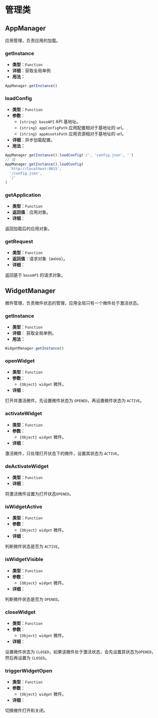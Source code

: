 # 管理类

## AppManager

应用管理，负责应用的加载。

### getInstance

- **类型**：`Function`
- **详细**：获取全局单例
- **用法：**

```js
AppManager.getInstance()
```

### loadConfig

- **类型**：`Function`
- **参数**：
  - `{string} baseAPI` API 基地址。
  - `{string} appConfigPath` 应用配置相对于基地址的 url。
  - `{string} appAssetsPath` 应用资源相对于基地址的 url。
- **详细**：异步加载配置。
- **用法：**

```js
AppManager.getInstance().loadConfig('/', 'config.json', '')
// 或
AppManager.getInstance().loadConfig(
  'http://localhost:9015',
  '/config.json',
  '/'
)
```

### getApplication

- **类型**：`Function`
- **返回值**：应用对象。
- **详细**：

返回加载后的应用对象。

### getRequest

- **类型**：`Function`
- **返回值**：请求对象（axios）。
- **详细**：

返回基于 `baseAPI` 的请求对象。

## WidgetManager

微件管理，负责微件状态的管理，应用全局只有一个微件处于激活状态。

### getInstance

- **类型**：`Function`
- **详细**： 获取全局单例。
- **用法：**

```js
WidgetManager.getInstance()
```

### openWidget

- **类型**：`Function`
- **参数**：
  - `{Object} widget` 微件。
- **详细**：

打开并激活微件，先设置微件状态为 `OPENED`，再设置微件状态为 `ACTIVE`。

### activateWidget

- **类型**：`Function`
- **参数**：
  - `{Object} widget` 微件。
- **详细**：

激活微件，只处理打开状态下的微件，设置其状态为 `ACTIVE`。

### deActivateWidget

- **类型**：`Function`
- **详细**：

将激活微件设置为打开状态`OPENED`。

### isWidgetActive

- **类型**：`Function`
- **参数**：
  - `{Object} widget` 微件。
- **详细**：

判断微件状态是否为 `ACTIVE`。

### isWidgetVisible

- **类型**：`Function`
- **参数**：
  - `{Object} widget` 微件。
- **详细**：

判断微件状态是否为 `OPENED`。

### closeWidget

- **类型**：`Function`
- **参数**：
  - `{Object} widget` 微件。
- **详细**：

设置微件状态为 `CLOSED`，如果该微件处于激活状态，会先设置其状态为`OPENED`，然后再设置为 `CLOSED`。

### triggerWidgetOpen

- **类型**：`Function`
- **参数**：
  - `{Object} widget` 微件。
- **详细**：

切换微件打开和关闭。
